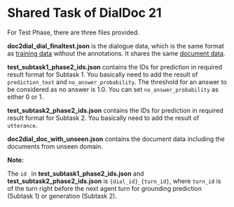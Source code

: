 # Shared Task of DialDoc 21

For Test Phase, there are three files provided.

**doc2dial_dial_finaltest.json** is the dialogue data, which is the same format as [training data](https://github.com/doc2dial/sharedtask-dialdoc2021/blob/master/data/doc2dial/v1.0.1/doc2dial_dial_train.json) without the annotations. It shares the same [document data](https://github.com/doc2dial/sharedtask-dialdoc2021/blob/master/data/doc2dial/v1.0.1/doc2dial_doc.json).  

**test_subtask1_phase2_ids.json** contains the IDs for prediction in required result format for Subtask 1. You basically need to add the result of `prediction_text` and `no_answer_probability`. The threshold for an answer to be considered as no answer is 1.0. You can set  `no_answer_probability` as either 0 or 1.

**test_subtask2_phase2_ids.json** contains the IDs for prediction in required result format for Subtask 2. You basically need to add the result of `utterance`. 

**doc2dial_doc_with_unseen.json** contains the document data including the documents from unseen domain.



**Note:**

The `id ` in **test_subtask1_phase2_ids.json**  and **test_subtask2_phase2_ids.json** is `{dial_id}_{turn_id}`, where `turn_id` is of the turn right before the next agent turn for grounding prediction (Subtask 1) or generation (Subtask 2).

